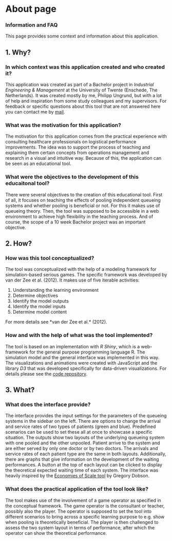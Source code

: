# About page
### Information and FAQ

This page provides some context and information about this application.

## 1. Why?
### In which context was this application created and who created it?
This application was created as part of a Bachelor project in *Industrial Engineering & Management* at the University of Twente (Enschede, The Netherlands). It was created mostly by me, Philipp Ungrund, but with a lot of help and inspiration from some study colleagues and my supervisors. For feedback or specific questions about this tool that are not answered here you can contact me by [mail](philippungrund@icloud.com). 

### What was the motivation for this application?
The motivation for this application comes from the practical experience with consulting healthcare professionals on logistical performance improvements. The idea was to support the process of teaching and explaining them certain concepts from operations management and research in a visual and intuitive way. Because of this, the application can be seen as an educational tool.

### What were the objectives to the development of this educaitonal tool?
There were several objectives to the creation of this educational tool. First of all, it focuses on teaching the effects of pooling independent queueing systems and whether pooling is beneficial or not. For this it makes use of queueing theory. Then, the tool was supposed to be accessible in a web environment to achieve high flexibility in the teaching process. And of course, the scope of a 10 week Bachelor project was an important objective.

## 2. How? 
### How was this tool conceptualized?
The tool was conceptualized with the help of a modeling framework for simulation-based serious games. The specific framework was developed by van der Zee et al. (2012). It makes use of five iterable activities: 
<ol>
<li>Understanding the learning environment</li>
<li>Determine objectives</li>
<li>Identify the model outputs</li>
<li>Identify the model inputs</li>
<li>Determine model content</li>
</ol>
For more details see *van der Zee et al.* (2012).

### How and with the help of what was the tool implemented?
The tool is based on an implementation with *R Shiny*, which is a web-framework for the general purpose programming language R. The simulation model and the general interface was implemented in this way. The visualizations and animations were created with JavaScript and the library *D3* that was developed specifically for data-driven visualizations. For details please see the [code repository](https://github.com/philippun/queueing-ed-tool).

## 3. What?
### What does the interface provide?
The interface provides the input settings for the parameters of the queueing systems in the sidebar on the left. There are options to change the arrival and service rates of two types of patients (green and blue). Predefined scenarios can be used to set these all at once to showcase a specific situation. The outputs show two layouts of the underlying queueing system with one pooled and the other unpooled. Patient arrive to the system and are either served by only one doctor or by two doctors. The arrivals and service rates of each patient type are the same in both layouts. Additionally, there are graphs that give information on the development of the waiting performances. A button at the top of each layout can be clicked to display the theoretical expected waiting time of each system. The interface was heavily inspired by the [Economies of Scale tool](https://tiox.org/stable/#dir) by Gregory Dobson. 

### What does the practical application of the tool look like?
The tool makes use of the involvement of a game operator as specified in the conceptual framework. The game operator is the consultant or teacher, possibly also the player. The operator is supposed to set the tool into different scenarios to bring across a specific learning purpose to e.g. show when pooling is theoretically beneficial. The player is then challenged to assess the two system layout in terms of performance, after which the operator can show the theoretical performance. 
